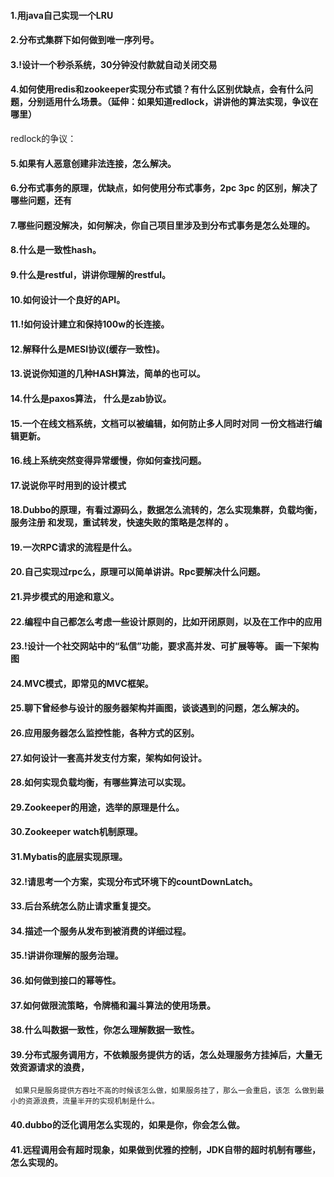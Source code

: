 #### 1.用java自己实现一个LRU

#### 2.分布式集群下如何做到唯一序列号。

#### 3.!设计一个秒杀系统，30分钟没付款就自动关闭交易

#### 4.如何使用redis和zookeeper实现分布式锁？有什么区别优缺点，会有什么问题，分别适用什么场景。（延伸：如果知道redlock，讲讲他的算法实现，争议在哪里）
redlock的争议：

#### 5.如果有人恶意创建非法连接，怎么解决。
#### 6.分布式事务的原理，优缺点，如何使用分布式事务，2pc 3pc 的区别，解决了哪些问题，还有
#### 7.哪些问题没解决，如何解决，你自己项目里涉及到分布式事务是怎么处理的。
#### 8.什么是一致性hash。
#### 9.什么是restful，讲讲你理解的restful。
#### 10.如何设计一个良好的API。
#### 11.!如何设计建立和保持100w的长连接。
#### 12.解释什么是MESI协议(缓存一致性)。
#### 13.说说你知道的几种HASH算法，简单的也可以。
#### 14.什么是paxos算法， 什么是zab协议。
#### 15.一个在线文档系统，文档可以被编辑，如何防止多人同时对同 一份文档进行编辑更新。
#### 16.线上系统突然变得异常缓慢，你如何查找问题。
#### 17.说说你平时用到的设计模式
#### 18.Dubbo的原理，有看过源码么，数据怎么流转的，怎么实现集群，负载均衡，服务注册 和发现，重试转发，快速失败的策略是怎样的 。
#### 19.一次RPC请求的流程是什么。
#### 20.自己实现过rpc么，原理可以简单讲讲。Rpc要解决什么问题。
#### 21.异步模式的用途和意义。
#### 22.编程中自己都怎么考虑一些设计原则的，比如开闭原则，以及在工作中的应用

#### 23.!设计一个社交网站中的“私信”功能，要求高并发、可扩展等等。 画一下架构图

#### 24.MVC模式，即常见的MVC框架。
#### 25.聊下曾经参与设计的服务器架构并画图，谈谈遇到的问题，怎么解决的。
#### 26.应用服务器怎么监控性能，各种方式的区别。
#### 27.如何设计一套高并发支付方案，架构如何设计。
#### 28.如何实现负载均衡，有哪些算法可以实现。
#### 29.Zookeeper的用途，选举的原理是什么。
#### 30.Zookeeper watch机制原理。
#### 31.Mybatis的底层实现原理。


#### 32.!请思考一个方案，实现分布式环境下的countDownLatch。
#### 33.后台系统怎么防止请求重复提交。
#### 34.描述一个服务从发布到被消费的详细过程。
#### 35.!讲讲你理解的服务治理。
#### 36.如何做到接口的幂等性。
#### 37.如何做限流策略，令牌桶和漏斗算法的使用场景。
#### 38.什么叫数据一致性，你怎么理解数据一致性。
#### 39.分布式服务调用方，不依赖服务提供方的话，怎么处理服务方挂掉后，大量无效资源请求的浪费，
     如果只是服务提供方吞吐不高的时候该怎么做，如果服务挂了，那么一会重启，该怎 么做到最小的资源浪费，流量半开的实现机制是什么。

#### 40.dubbo的泛化调用怎么实现的，如果是你，你会怎么做。

#### 41.远程调用会有超时现象，如果做到优雅的控制，JDK自带的超时机制有哪些，怎么实现的。